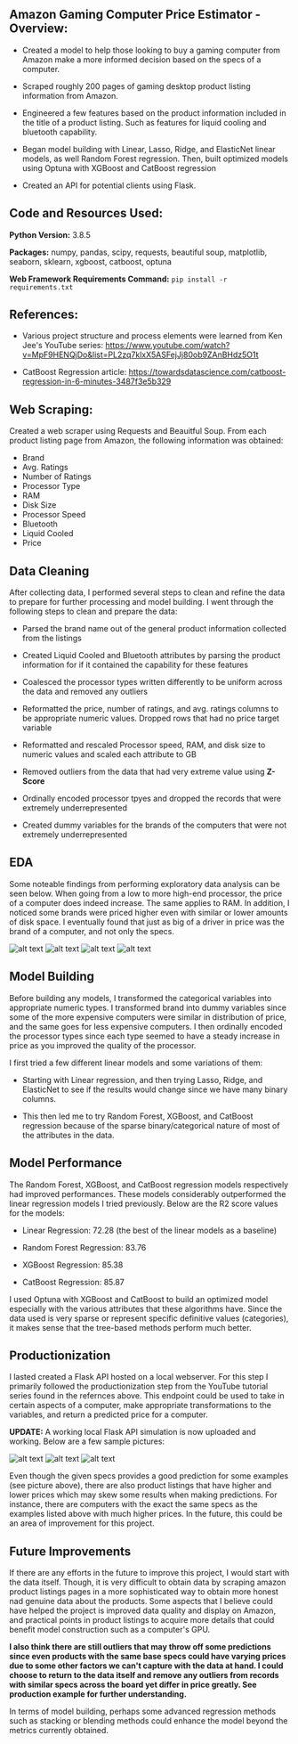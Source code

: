 ## Amazon Gaming Computer Price Estimator - Overview:

* Created a model to help those looking to buy a gaming computer from Amazon make a more informed decision based on the specs of a computer.

* Scraped roughly 200 pages of gaming desktop product listing information from Amazon. 

* Engineered a few features based on the product information included in the title of a product listing. Such as features for liquid cooling and bluetooth capability.

* Began model building with Linear, Lasso, Ridge, and ElasticNet linear models, as well Random Forest regression. Then, built optimized models using Optuna with XGBoost and CatBoost regression 

* Created an API for potential clients using Flask. 


## Code and Resources Used:

**Python Version:** 3.8.5

**Packages:** numpy, pandas, scipy, requests, beautiful soup, matplotlib, seaborn, sklearn, xgboost, catboost, optuna

**Web Framework Requirements Command:** ```pip install -r requirements.txt```

## References:

* Various project structure and process elements were learned from Ken Jee's YouTube series: 
https://www.youtube.com/watch?v=MpF9HENQjDo&list=PL2zq7klxX5ASFejJj80ob9ZAnBHdz5O1t

* CatBoost Regression article: 
https://towardsdatascience.com/catboost-regression-in-6-minutes-3487f3e5b329

## Web Scraping:

Created a web scraper using Requests and Beauitful Soup. From each product listing page from Amazon, the following information was obtained:
*   Brand
*   Avg. Ratings
*   Number of Ratings
*   Processor Type
*   RAM
*   Disk Size
*   Processor Speed
*   Bluetooth
*   Liquid Cooled
*   Price

## Data Cleaning

After collecting data, I performed several steps to clean and refine the data to prepare for further processing and model building. I went through the following steps to clean and prepare the data:

* Parsed the brand name out of the general product information collected from the listings

* Created Liquid Cooled and Bluetooth attributes by parsing the product information for if it contained the capability for these features

* Coalesced the processor types written differently to be uniform across the data and removed any outliers 

* Reformatted the price, number of ratings, and avg. ratings columns to be appropriate numeric values. Dropped rows that had no price target variable

* Reformatted and rescaled Processor speed, RAM, and disk size to numeric values and scaled each attribute to GB

*   Removed outliers from the data that had very extreme value using <b>Z-Score</b>

* Ordinally encoded processor tpyes and dropped the records that were extremely underrepresented

* Created dummy variables for the brands of the computers that were not extremely underrepresented

## EDA
Some noteable findings from performing exploratory data analysis can be seen below. When going from a low to more high-end processor, the price of a computer does indeed increase. The same applies to RAM. In addition, I noticed some brands were priced higher even with similar or lower amounts of disk space. I eventually found that just as big of a driver in price was the brand of a computer, and not only the specs.

![alt text](https://github.com/elayer/Amazon-Computer-Project/blob/main/price-by-processor-type.png "Processor Type Boxplots")
![alt text](https://github.com/elayer/Amazon-Computer-Project/blob/main/price-histogram.png "Price Distribution")
![alt text](https://github.com/elayer/Amazon-Computer-Project/blob/main/price-by-RAM-boxplots.png "RAM Boxplots")
![alt text](https://github.com/elayer/Amazon-Computer-Project/blob/main/price-to-brand-lmplots.png "RAM vs. Price per Brand")

## Model Building
Before building any models, I transformed the categorical variables into appropriate numeric types. I transformed brand into dummy variables since some of the more expensive computers were similar in distribution of price, and the same goes for less expensive computers. I then ordinally encoded the processor types since each type seemed to have a steady increase in price as you improved the quality of the processor.

I first tried a few different linear models and some variations of them:

* Starting with Linear regression, and then trying Lasso, Ridge, and ElasticNet to see if the results would change since we have many binary columns. 

* This then led me to try Random Forest, XGBoost, and CatBoost regression because of the sparse binary/categorical nature of most of the attributes in the data. 

## Model Performance
The Random Forest, XGBoost, and CatBoost regression models respectively had improved performances. These models considerably outperformed the linear regression models I tried previously. Below are the R2 score values for the models:

* Linear Regression: 72.28 (the best of the linear models as a baseline)

* Random Forest Regression: 83.76

* XGBoost Regression: 85.38

* CatBoost Regression: 85.87

I used Optuna with XGBoost and CatBoost to build an optimized model especially with the various attributes that these algorithms have. Since the data used is very sparse or represent specific definitive values (categories), it makes sense that the tree-based methods perform much better. 

## Productionization
I lasted created a Flask API hosted on a local webserver. For this step I primarily followed the productionization step from the YouTube tutorial series found in the refernces above. This endpoint could be used to take in certain aspects of a computer, make appropriate transformations to the variables, and return a predicted price for a computer.  

<b>UPDATE:</b> A working local Flask API simulation is now uploaded and working. Below are a few sample pictures:

![alt text](https://github.com/elayer/Amazon-Computer-Project/blob/main/amazon_homepage.png "Website Homepage")
![alt text](https://github.com/elayer/Amazon-Computer-Project/blob/main/amazon_prediction.png "Website Prediction Page")
![alt text](https://github.com/elayer/Amazon-Computer-Project/blob/main/amazon_products_example.png "Products Example")

Even though the given specs provides a good prediction for some examples (see picture above), there are also product listings that have higher and lower prices which may skew some results when making predictions. For instance, there are computers with the exact the same specs as the examples listed above with much higher prices. In the future, this could be an area of improvement for this project.

## Future Improvements
If there are any efforts in the future to improve this project, I would start with the data itself. Though, it is very difficult to obtain data by scraping amazon product listings pages in a more sophisticated way to obtain more honest nad genuine data about the products. Some aspects that I believe could have helped the project is improved data quality and display on Amazon, and practical points in product listings to acquire more details that could benefit model construction such as a computer's GPU. 

**I also think there are still outliers that may throw off some predictions since even products with the same base specs could have varying prices due to some other factors we can't capture with the data at hand. I could choose to return to the data itself and remove any outliers from records with similar specs across the board yet differ in price greatly. See production example for further understanding.**

In terms of model building, perhaps some advanced regression methods such as stacking or blending methods could enhance the model beyond the metrics currently obtained. 
